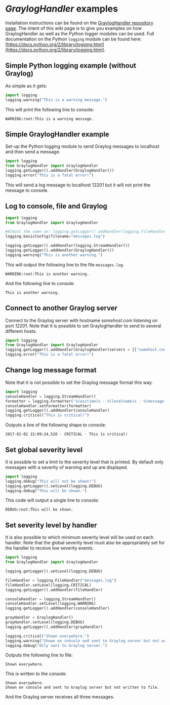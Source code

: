 # *GraylogHandler* examples
Installation instructions can be found on the [GraylogHandler repository page](https://bitbucket.org/europeanspallationsource/grayloghandler/src). The intent of this wiki page is to give you examples on how GraylogHandler as well as the Python logger modules can be used. Full documentation on the Python `logging` module can be found here: [https://docs.python.org/2/library/logging.html](https://docs.python.org/2/library/logging.html).

## Simple Python logging example (without Graylog)
As simple as it gets:

```python
import logging
logging.warning("This is a warning message.")
```
This will print the following line to console:

```
WARNING:root:This is a warning message.
```

## Simple GraylogHandler example
Set-up the Python logging module to send Graylog messages to localhost and then send a message.

```python
import logging
from GraylogHandler import GraylogHandler
logging.getLogger().addHandler(GraylogHandler())
logging.error("This is a fatal error!")
```

This will send a log message to localhost 12201 but it will not print the message to console.

## Log to console, file and Graylog
```python
import logging
from GraylogHandler import GraylogHandler

#Almost the same as: logging.getLogger().addHandler(logging.FileHandler("messages.log"))
logging.basicConfig(filename="messages.log")

logging.getLogger().addHandler(logging.StreamHandler())
logging.getLogger().addHandler(GraylogHandler())
logging.warning("This is another warning.")
```

This will output the following line to the file `messages.log`.

```
WARNING:root:This is another warning.
```

And the following line to console:

```
This is another warning.
```

## Connect to another Graylog server
Connect to the Graylog server with hostname *somehost.com* listening on port *12201*. Note that it is possible to set GraylogHandler to send to several different hosts.

```python
import logging
from GraylogHandler import GraylogHandler
logging.getLogger().addHandler(GraylogHandler(servers = [["somehost.com", 12201], ]))
logging.error("This is a fatal error!")
```

## Change log message format
Note that it is not possible to set the Graylog message format this way.

```python
import logging
consoleHandler = logging.StreamHandler()
formatter = logging.Formatter('%(asctime)s - %(levelname)s - %(message)s')
consoleHandler.setFormatter(formatter)
logging.getLogger().addHandler(consoleHandler)
logging.critical("This is critical!")
```

Outputs a line of the following shape to console:

```
2017-01-02 15:09:24,520 - CRITICAL - This is critical!
```

## Set global severity level
It is possible to set a limit to the severity level that is printed. By default only messages with a severity of warning and up are displayed.

```python
import logging
logging.debug("This will not be shown!")
logging.getLogger().setLevel(logging.DEBUG)
logging.debug("This will be shown.")
```

This code will output a single line to console:

```
DEBUG:root:This will be shown.
```

## Set severity level by handler
It is also possible to which minimum severity level will be used on each handler. Note that the global severity level must also be appropriately set for the handler to receive low severity events.

```python
import logging
from GraylogHandler import GraylogHandler

logging.getLogger().setLevel(logging.DEBUG)

fileHandler = logging.FileHandler("messages.log")
fileHandler.setLevel(logging.CRITICAL)
logging.getLogger().addHandler(fileHandler)

consoleHandler = logging.StreamHandler()
consoleHandler.setLevel(logging.WARNING)
logging.getLogger().addHandler(consoleHandler)

grayHandler = GraylogHandler()
grayHandler.setLevel(logging.DEBUG)
logging.getLogger().addHandler(grayHandler)

logging.critical("Shown everywhere.")
logging.warning("Shown on console and sent to Graylog server but not written to file.")
logging.debug("Only sent to Graylog server.")
```

Outputs the following line to file:

```
Shown everywhere.
```

This is written to the console:

```
Shown everywhere.
Shown on console and sent to Graylog server but not written to file.
```

And the Graylog server receives all three messages.